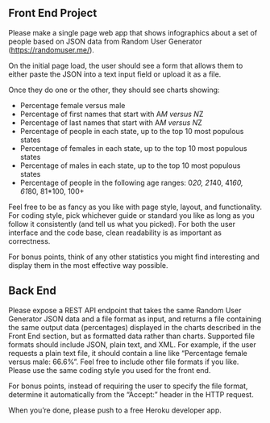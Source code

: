## Front End Project

Please make a single page web app that shows infographics about a set of people based on JSON data from Random User Generator (https://randomuser.me/).

On the initial page load, the user should see a form that allows them to either paste the JSON into a text input field or upload it as a file.

Once they do one or the other, they should see charts showing:
* Percentage female versus male
* Percentage of first names that start with A*M versus N*Z
* Percentage of last names that start with A*M versus N*Z
* Percentage of people in each state, up to the top 10 most populous states
* Percentage of females in each state, up to the top 10 most populous states
* Percentage of males in each state, up to the top 10 most populous states
* Percentage of people in the following age ranges: 0*20, 21*40, 41*60, 61*80, 81*100, 100+

Feel free to be as fancy as you like with page style, layout, and functionality. For coding style, pick whichever guide or standard you like as long as you follow it consistently (and tell us what you picked). For both the user interface and the code base, clean readability is as important as correctness.

For bonus points, think of any other statistics you might find interesting and display them in the most effective way possible.

## Back End

Please expose a REST API endpoint that takes the same Random User Generator JSON data and a file format as input, and returns a file containing the same output data (percentages) displayed in the charts described in the Front End section, but as formatted data rather than charts. Supported file formats should include JSON, plain text, and XML. For example, if the user requests a plain text file, it should contain a line like “Percentage female versus male: 66.6%”. Feel free to include other file formats if you like. Please use the same coding style you used for the front end.

For bonus points, instead of requiring the user to specify the file format, determine it automatically from the “Accept:” header in the HTTP request.

When you’re done, please push to a free Heroku developer app.
